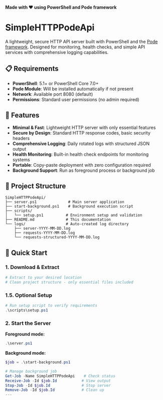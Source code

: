 **Made with ❤️ using PowerShell and Pode framework**

# SimpleHTTPPodeApi
A lightweight, secure HTTP API server built with PowerShell and the [Pode framework](https://github.com/Badgerati/Pode). Designed for monitoring, health checks, and simple API services with comprehensive logging capabilities.

## 📋 Requirements

- **PowerShell**: 5.1+ or PowerShell Core 7.0+
- **Pode Module**: Will be installed automatically if not present
- **Network**: Available port 8080 (default)
- **Permissions**: Standard user permissions (no admin required)

## 🎯 Features

- **Minimal & Fast**: Lightweight HTTP server with only essential features
- **Secure by Design**: Standard HTTP response codes, basic security headers
- **Comprehensive Logging**: Daily rotated logs with structured JSON output
- **Health Monitoring**: Built-in health check endpoints for monitoring systems
- **Portable**: Copy-paste deployment with zero configuration required
- **Background Support**: Run as foreground process or background job

## 📁 Project Structure

```
SimpleHTTPPodeApi/
├── server.ps1              # Main server application  
├── start-background.ps1    # Background execution script
├── scripts/
│   └── setup.ps1          # Environment setup and validation
├── README.md              # This documentation
└── logs/                  # Auto-created log directory
    ├── server-YYYY-MM-DD.log
    ├── requests-YYYY-MM-DD.log
    └── requests-structured-YYYY-MM-DD.log
```

## 🚀 Quick Start

### 1. Download & Extract
```powershell
# Extract to your desired location
# Clean project structure - only essential files included
```

### 1.5. Optional Setup
```powershell
# Run setup script to verify requirements
.\scripts\setup.ps1
```

### 2. Start the Server

**Foreground mode:**
```powershell
.\server.ps1
```

**Background mode:**
```powershell
$job = .\start-background.ps1

# Manage background job
Get-Job -Name SimpleHTTPPodeApi    # Check status
Receive-Job -Id $job.Id           # View output
Stop-Job -Id $job.Id              # Stop server
Remove-Job -Id $job.Id            # Clean up
---
